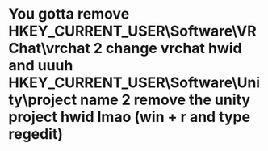 # You gotta remove HKEY_CURRENT_USER\Software\VRChat\vrchat 2 change vrchat hwid and uuuh HKEY_CURRENT_USER\Software\Unity\project name 2 remove the unity project hwid lmao (win + r and type regedit)

